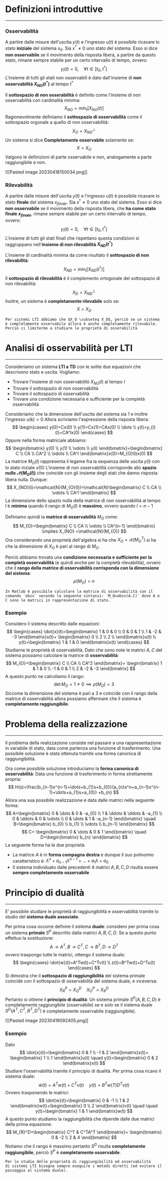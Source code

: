 # Definizioni introduttive
---

### Osservabilità

A partire dalle misure dell'uscita $y(t)$ e l'ingresso $u(t)$ è possibile ricavare lo stato **iniziale** del sistema $x_{0}$.
Sia $x^* \neq 0$ uno stato del sistema. Esso si dice **non osservabile** se il movimento della risposta libera, a partire da questo stato, rimane sempre stabile per un certo intervallo di tempo, ovvero:
$$
y_{l}(t)=0, \quad \forall t \in [t_{0},t^*]
$$
L'insieme di tutti gli stati non osservabili è dato dall'insieme di **non osservabilità $X_{NO}(t^*)$** al tempo $t^*$

Il **sottospazio di non osserabilità** è definito come l'insieme di non osservabilità con cardinalità minima:
$$
X_{NO}=min_{t}[X_{NO}(t)]
$$
Ragionevolmente definiamo il **sottospazio di osservabilità** come il sottospazio orgonale a quello di non osservabilità:
$$
X_{O}=X_{NO}^{\perp}
$$
Un sistema si dice **Completamente osservabile** solamente se:
$$
X=X_{O}
$$
Valgono le definizioni di parte osservabile e non, analogamente a parte raggiungibile e non.

![[Pasted image 20230418150034.png]]


### Rilevabilità

A partire dalle misure dell'uscita $y(t)$ e l'ingresso $u(t)$ è possibile ricavare lo stato **finale** del sistema $x_{finale}$.
Sia $x^* \neq 0$ uno stato del sistema. Esso si dice **non osservabile** se il movimento della risposta libera, che **ha come stato finale $x_{finale}$**, rimane sempre stabile per un certo intervallo di tempo, ovvero:
$$
y_{l}(t)=0, \quad \forall t \in [t_{0},t^*]
$$
L'insieme di tutti gli stati finali che rispettano questa condizioni si raggruppano nell'**insieme di non rilevabilità $X_{ND}(t^*)$**

L'insieme di cardinalità minima da come risultato il **sottospazio di non rilevabilità**:
$$
X_{ND}=min_{t}[X_{ND}(t^*)]
$$
Il **sottospazio di rilevabilità** è il complemento ortogonale del sottospazio di non rilevabilità:
$$
X_{D}=X_{ND}^{\perp}
$$
Inoltre, un sistema è **completamente rilevabile** solo se:
$$
X=X_{D}
$$


```ad-note
Per sistemi LTI abbiamo che $X_O \subseteq X_D$, perciò se un sistema è completamente osservabile allora è anche completamente rilevabile.
Perciò ci limitermo a studiare le proprietà di osserabilità
```


# Analisi di osservabilità per LTI
---
Consideriamo un sistema **LTI a TD** con le solite due equazioni che descrivono stato e uscita.
Vogliamo:
- Trovare l'insieme di non osservabilitò $X_{NO}(l)$ al tempo $l$
- Trovare il sottospazio di non osservabilità
- Trovare il sottospazio di osservabilità
- Trovare una condizione necessaria e sufficiente per la completà osservabilità

Consideriamo che la dimensione dell'uscita del sistema sia 1 e inoltre l'ingresso $u(k)=0$
Allora scriviamo l'espressione della risposta libera:
$$
\begin{cases}
y(0)=Cx(0) \\
y(1)=Cx(1)=CAx(0) \\
\dots \\
y(l)=y_{l}(l)=CA^lx(0)
\end{cases}
$$
Oppure nella forma matriciale abbiamo:
$$
\begin{bmatrix}
y(0) \\
y(1) \\
\vdots \\
y(l)
\end{bmatrix}=\begin{bmatrix}
C \\
CA \\
CA^2 \\
\vdots \\
CA^l
\end{bmatrix}x(0)=M_{O}(l)x(0)
$$
La matrice $M_{O}(l)$ rappresenta il legame fra la sequenza delle uscita $y(l)$ con lo stato inziale $x(0)$
L'insieme di non osservabilità corrisponde allo **spazio nullo $\mathcal{N}(M_{O}(l))$** che coincide con gli insieme degli stati che danno risposta libera nulla. Dunque:
$$
X_{NO}(l)=\mathcal{N}(M_{O}(l))=\mathcal{N}\begin{bmatrix}
C \\
CA \\
\vdots \\
CA^l
\end{bmatrix}
$$
La dimensione dello spazio nulla della matrice di non osservabilità al tempo $l$ è **minima** quando il rango di $M_{O}(l)$ è **massimo**, ovvero quando $l=n-1$

Definiamo quindi la **matrice di osservabilità** $M_{O}$ come:
$$
M_{O}=\begin{bmatrix}
C \\
CA \\
\vdots \\
CA^{n-1}
\end{bmatrix} \implies X_{NO} =\mathcal{N}(M_{O})
$$
Ora considerando una proprietà dell'algebra si ha che $X_{O}=\mathcal{R}(M_{O}^T)$ si ha che la dimensione di $X_{O}$ è pari al rango di $M_{O}$.

Perciò abbiamo trovato una **condizione necessaria e sufficiente per la completà osservabilità** (e quindi anche per la completà rilevabilità), ovvero che il **rango della matrice di osservabilità corrisponda con la dimensione del sistema**:
$$
\rho(M_{O})=n
$$

```ad-note
In Matlab è possibile calcolare la matrice di osservabilità con il comando `obsv` secondo la seguente sintassi: `M_O=obsv(A.C)` dove A e C sono le matrici in rappresentazione di stato.
```


### Esempio

Considero il sistema descritto dalle equazioni:
$$
\begin{cases}
\dot{x}(t)=\begin{bmatrix}
1 & 0 & 0 \\
0 & 0 & 1   \\
1 & -2 & -3
\end{bmatrix}x(t)+ \begin{bmatrix}
0 \\
2 \\
2 \\
\end{bmatrix}u(t) \\
y(t)=\begin{bmatrix}
1 & 1 & 0
\end{bmatrix}x(t)
\end{cases}
$$
Studiarne le proprietà di osservabilità.
Dato che sono note le matrici $A,C$ del sistema possiamo calcolare la matrice di **osservabilità**:
$$
M_{O}=\begin{bmatrix}
C \\
CA \\
CA^2
\end{bmatrix}= \begin{bmatrix}
1 & 1 & 0 \\
-1 & 0 & 1 \\
2 & -2 & -3
\end{bmatrix}
$$
A questo punto ne calcoliamo il rango:
$$
\det M_{O} =1 \neq 0 \implies \rho(M_{O})=3
$$
Siccome la dimensione del sistema è pari a 3 e coincide con il rango della matrice di osservabilità allora possiamo affermare che il sistema è **completamente raggiungibile**.


# Problema della realizzazione
---
Il problema della realizzazione consiste nel passare a una rappresentazione in variabile di stato, data come partenza una funzione di trasferimento.
Una possibile soluzione è stata ottenuta tramite una forma canonica di raggiungibilità.

Ora come possibile soluzione introduciamo la **forma canonica di osservabilità**:
Data una funzione di trasferimento in forma strettamente propria:
$$
H(s)=\frac{b_{n-1}s^{n-1}+\dots+b_{1}s+b_{0}}{a_{n}s^n+a_{n-1}s^{n-1}+\dots+a_{1}s+a_{0}} +b_{n}
$$
Allora una sua possibile realizzazione è data dalle matrici nella seguente forma:
$$
A=\begin{bmatrix}
0 & \dots & 0 & -a_{0} \\
1 & \ddots &  \ddots & -a_{1} \\
0 & \ddots & 0 & \vdots \\
0 & \dots & 1 & -a_{n-1}
\end{bmatrix} \quad B=\begin{bmatrix}
b_{0} \\
b_{1} \\
\vdots \\
b_{n-1}
\end{bmatrix}
$$
$$
C= \begin{bmatrix}
0 & \dots & 0 & 1
\end{bmatrix} \quad D=\begin{bmatrix}
b_{n}
\end{bmatrix}
$$
La seguente forma ha le due proprietà:
- La matrice $A$ è in **forma compagna destra** e dunque il suo polinomio caratteristico è: $\lambda^n+a_{n-1}\lambda^{n-1}+\dots+a_{1}\lambda+a_{0}$
- Il sistema individuato dalle precedenti 4 matrici $A,B,C,D$ risulta essere **sempre completamente osservabile**


# Principio di dualità
---
E' possibile studiare le proprietà di raggiungibilità e osservabilità tramite lo studio del **sistema duale associato**.

Per prima cosa occorre definire il sistema **duale**: considero per prima cosa un sistema **primale** $S^P$ descritto dalla matrici $A,B,C,D$.
Se a questo punto effettuo la sostituzione:$$
A \to A^T,B \to C^T, C \to B^T,D \to D^T
$$ovvero traspongo tutte le matrici, ottengo il sistema duale:
$$
\begin{cases}
\dot{w}(t)=A^Tw(t)+C^Tv(t) \\
z(t)=B^Tw(t)+D^Tu(t)
\end{cases}
$$
Si dimostra che il **sottospazio di raggiungibilità** del sistema primale coincide con il sottospazio di osservabilità del sistema duale, e viceversa:
$$
X_{R}^P=X_{O}^D \quad X_{O}^P=X_{R}^D
$$
Pertanto si ottiene il **principio di dualità**:
Un sistema primale $S^P(A,B,C,D)$ è completamente raggiungibile (osservabile) se e solo se il sistema duale $S^D(A^T,C^T,B^T,D^T)$ è completamente osservabile (raggiungibile).

![[Pasted image 20230419092405.png]]

### Esempio

Dato
$$
\dot{x}(t)=\begin{bmatrix}
0 & 1 \\
-1 & 2
\end{bmatrix}x(t)+ \begin{bmatrix}
1 \\
1
\end{bmatrix}u(t) \quad y(t)=\begin{bmatrix}
0 & 2
\end{bmatrix}x(t)
$$
Studiare l'osservabilità tramite il principio di dualità.
Per prima cosa ricavo il sistema duale:
$$
\dot{w}(t)=A^Tw(t)+C^Tv(t) \quad y(t)=B^Tw(T) D^Tv(t)
$$
Ovvero trasponendo le matrici:
$$
\dot{w}(t)=\begin{bmatrix}
0 & -1 \\
1 & 2
\end{bmatrix}w(t)+\begin{bmatrix}
0 \\
2
\end{bmatrix}v(t) \quad \quad y(t)=\begin{bmatrix}
1 & 1
\end{bmatrix}w(t)
$$
A questo punto studiamo la raggiungibilità che dipende dalle due matrici della prima equazione:
$$
M_{R}^D=\begin{bmatrix}
C^T & C^TA^T  
\end{bmatrix}= \begin{bmatrix}
0 & -2 \\
2 & 4
\end{bmatrix}
$$
Notiamo che il rango è massimo pertanto $S^D$ risulta **completamente raggiungibile**, perciò $S^P$ è **completamente osservabile**.

```ad-note
Per lo studio delle proprietà di raggiungibilità ed osservabilità  
di sistemi LTI bisogna sempre eseguire i metodi diretti (ed evitare il passaggio al sistema duale).
```
